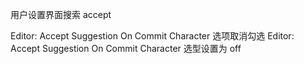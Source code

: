 用户设置界面搜索 accept

Editor: Accept Suggestion On Commit Character 选项取消勾选
Editor: Accept Suggestion On Commit Character 选型设置为 off
